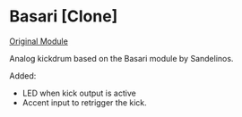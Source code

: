 # Basari [Clone]

[Original Module](https://sandelinos.me/diy/Basari/)

Analog kickdrum based on the Basari module by Sandelinos.

Added:
- LED when kick output is active
- Accent input to retrigger the kick.